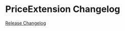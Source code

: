 # PriceExtension Changelog

[Release Changelog](https://github.com/spryker/price-extension/releases)
